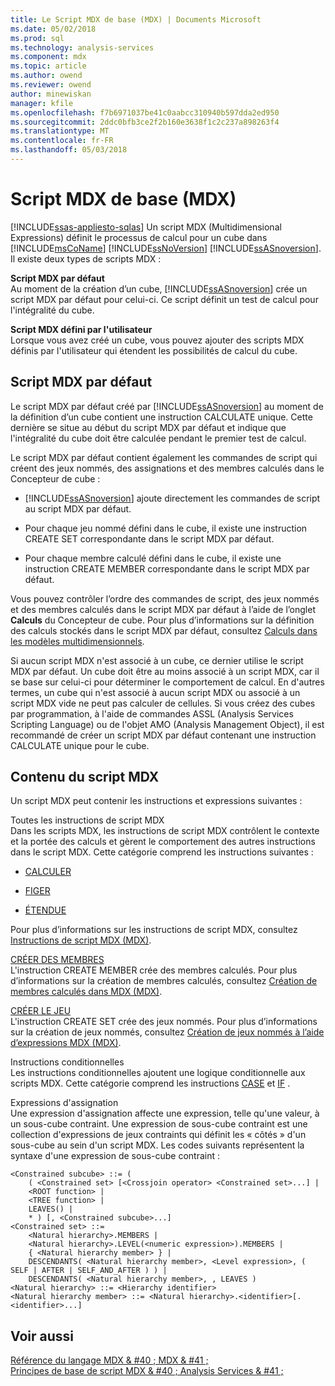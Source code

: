 ```yaml
---
title: Le Script MDX de base (MDX) | Documents Microsoft
ms.date: 05/02/2018
ms.prod: sql
ms.technology: analysis-services
ms.component: mdx
ms.topic: article
ms.author: owend
ms.reviewer: owend
author: minewiskan
manager: kfile
ms.openlocfilehash: f7b6971037be41c0aabcc310940b597dda2ed950
ms.sourcegitcommit: 2ddc0bfb3ce2f2b160e3638f1c2c237a898263f4
ms.translationtype: MT
ms.contentlocale: fr-FR
ms.lasthandoff: 05/03/2018
---
```

# <a name="the-basic-mdx-script-mdx"></a>Script MDX de base (MDX)
[!INCLUDE[ssas-appliesto-sqlas](../../../includes/ssas-appliesto-sqlas.md)]
  Un script MDX (Multidimensional Expressions) définit le processus de calcul pour un cube dans [!INCLUDE[msCoName](../../../includes/msconame-md.md)] [!INCLUDE[ssNoVersion](../../../includes/ssnoversion-md.md)] [!INCLUDE[ssASnoversion](../../../includes/ssasnoversion-md.md)]. Il existe deux types de scripts MDX :  
  
 **Script MDX par défaut**  
 Au moment de la création d’un cube, [!INCLUDE[ssASnoversion](../../../includes/ssasnoversion-md.md)] crée un script MDX par défaut pour celui-ci. Ce script définit un test de calcul pour l'intégralité du cube.  
  
 **Script MDX défini par l'utilisateur**  
 Lorsque vous avez créé un cube, vous pouvez ajouter des scripts MDX définis par l'utilisateur qui étendent les possibilités de calcul du cube.  
  
## <a name="the-default-mdx-script"></a>Script MDX par défaut  
 Le script MDX par défaut créé par [!INCLUDE[ssASnoversion](../../../includes/ssasnoversion-md.md)] au moment de la définition d’un cube contient une instruction CALCULATE unique. Cette dernière se situe au début du script MDX par défaut et indique que l'intégralité du cube doit être calculée pendant le premier test de calcul.  
  
 Le script MDX par défaut contient également les commandes de script qui créent des jeux nommés, des assignations et des membres calculés dans le Concepteur de cube :  
  
-   [!INCLUDE[ssASnoversion](../../../includes/ssasnoversion-md.md)] ajoute directement les commandes de script au script MDX par défaut.  
  
-   Pour chaque jeu nommé défini dans le cube, il existe une instruction CREATE SET correspondante dans le script MDX par défaut.  
  
-   Pour chaque membre calculé défini dans le cube, il existe une instruction CREATE MEMBER correspondante dans le script MDX par défaut.  
  
 Vous pouvez contrôler l’ordre des commandes de script, des jeux nommés et des membres calculés dans le script MDX par défaut à l’aide de l’onglet **Calculs** du Concepteur de cube. Pour plus d’informations sur la définition des calculs stockés dans le script MDX par défaut, consultez [Calculs dans les modèles multidimensionnels](../../../analysis-services/multidimensional-models/calculations-in-multidimensional-models.md).  
  
 Si aucun script MDX n'est associé à un cube, ce dernier utilise le script MDX par défaut. Un cube doit être au moins associé à un script MDX, car il se base sur celui-ci pour déterminer le comportement de calcul. En d'autres termes, un cube qui n'est associé à aucun script MDX ou associé à un script MDX vide ne peut pas calculer de cellules. Si vous créez des cubes par programmation, à l'aide de commandes ASSL (Analysis Services Scripting Language) ou de l'objet AMO (Analysis Management Object), il est recommandé de créer un script MDX par défaut contenant une instruction CALCULATE unique pour le cube.  
  
## <a name="mdx-script-content"></a>Contenu du script MDX  
 Un script MDX peut contenir les instructions et expressions suivantes :  
  
 Toutes les instructions de script MDX  
 Dans les scripts MDX, les instructions de script MDX contrôlent le contexte et la portée des calculs et gèrent le comportement des autres instructions dans le script MDX. Cette catégorie comprend les instructions suivantes :  
  
-   [CALCULER](../../../mdx/mdx-scripting-calculate.md)  
  
-   [FIGER](../../../mdx/mdx-scripting-freeze.md)  
  
-   [ÉTENDUE](../../../mdx/mdx-scripting-scope.md)  
  
 Pour plus d’informations sur les instructions de script MDX, consultez [Instructions de script MDX &#40;MDX&#41;](../../../mdx/mdx-scripting-statements-mdx.md).  
  
 [CRÉER DES MEMBRES](../../../mdx/mdx-data-definition-create-member.md)  
 L'instruction CREATE MEMBER crée des membres calculés. Pour plus d’informations sur la création de membres calculés, consultez [Création de membres calculés dans MDX &#40;MDX&#41;](../../../analysis-services/multidimensional-models/mdx/mdx-calculated-members-building-calculated-members.md).  
  
 [CRÉER LE JEU](../../../mdx/mdx-data-definition-create-set.md)  
 L'instruction CREATE SET crée des jeux nommés. Pour plus d’informations sur la création de jeux nommés, consultez [Création de jeux nommés à l’aide d’expressions MDX &#40;MDX&#41;](../../../analysis-services/multidimensional-models/mdx/mdx-named-sets-building-named-sets.md).  
  
 Instructions conditionnelles  
 Les instructions conditionnelles ajoutent une logique conditionnelle aux scripts MDX. Cette catégorie comprend les instructions [CASE](../../../mdx/case-statement-mdx.md) et [IF](../../../mdx/mdx-scripting-if.md) .  
  
 Expressions d'assignation  
 Une expression d'assignation affecte une expression, telle qu'une valeur, à un sous-cube contraint. Une expression de sous-cube contraint est une collection d'expressions de jeux contraints qui définit les « côtés » d'un sous-cube au sein d'un script MDX. Les codes suivants représentent la syntaxe d'une expression de sous-cube contraint :  
  
```  
<Constrained subcube> ::= (   
    ( <Constrained set> [<Crossjoin operator> <Constrained set>...] |  
    <ROOT function> |  
    <TREE function> |  
    LEAVES() |  
    * ) [, <Constrained subcube>...]  
<Constrained set> ::=   
    <Natural hierarchy>.MEMBERS |   
    <Natural hierarchy>.LEVEL(<numeric expression>).MEMBERS |   
    { <Natural hierarchy member> } |   
    DESCENDANTS( <Natural hierarchy member>, <Level expression>, ( SELF | AFTER | SELF_AND_AFTER ) ) |   
    DESCENDANTS( <Natural hierarchy member>, , LEAVES )  
<Natural hierarchy> ::= <Hierarchy identifier>  
<Natural hierarchy member> ::= <Natural hierarchy>.<identifier>[.<identifier>...]  
```  
  
## <a name="see-also"></a>Voir aussi  
 [Référence du langage MDX & #40 ; MDX & #41 ;](../../../mdx/mdx-language-reference-mdx.md)   
 [Principes de base de script MDX & #40 ; Analysis Services & #41 ;](../../../analysis-services/multidimensional-models/mdx/mdx-scripting-fundamentals-analysis-services.md)  
  
  
